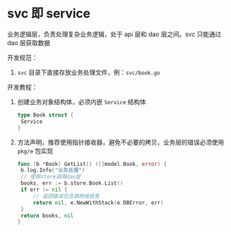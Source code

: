 # svc 即 service

业务逻辑层，负责处理复杂业务逻辑，处于 api 层和 dao 层之间。svc 只能通过 dao 层获取数据

开发规范：

1. `svc` 目录下直接存放业务处理文件，例：`svc/book.go`

开发教程：

1. 创建业务对象结构体，必须内嵌 `Service` 结构体

   ```go
   type Book struct {
   	Service
   }
   ```

2. 方法声明，推荐使用指针接收器，避免不必要的拷贝，业务层的错误必须使用 `pkg/e` 包实现

   ```go
   func (b *Book) GetList() ([]model.Book, error) {
   	b.log.Info("业务处理")
   	// 使用store调用dao层
   	books, err := b.store.Book.List()
   	if err != nil {
   		// 返回错误包含调用栈信息
   		return nil, e.NewWithStack(e.DBError, err)
   	}
   	return books, nil
   }
   ```
   

